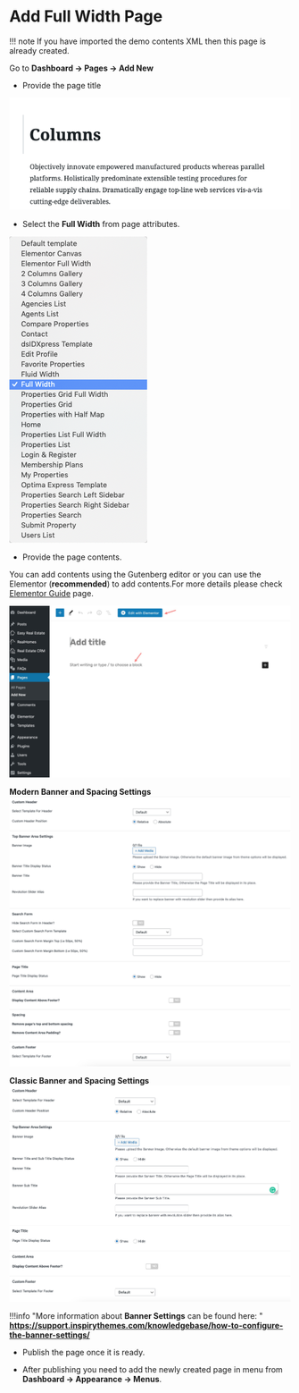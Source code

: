 # Add Full Width Page

!!! note
    If you have imported the demo contents XML then this page is already created.

Go to **Dashboard → Pages → Add New**

- Provide the page title

![Add Full Width Page](images/create-pages/add-full-width-page.png)

- Select the **Full Width** from page attributes.

![Full Width Template](images/create-pages/full-width-template.png)

- Provide the page contents.

You can add contents using the Gutenberg editor or you can use the Elementor (**recommended**) to add contents.For more details please check [Elementor Guide](intro-and-installation-elementor.md) page.

![Full Width Content](images/create-pages/full-width-content.jpg)

**Modern Banner and Spacing Settings**
![Banner And Spacing](images/create-pages/modern-banner-spacing-full.png)

**Classic Banner and Spacing Settings**
![Banner And Spacing](images/create-pages/banner-spacing-classic.png)

!!!info "More information about **Banner Settings** can be found here: "
    **https://support.inspirythemes.com/knowledgebase/how-to-configure-the-banner-settings/**

- Publish the page once it is ready.

- After publishing you need to add the newly created page in menu from **Dashboard → Appearance → Menus**.